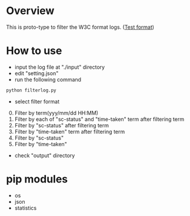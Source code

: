 # Overview
This is proto-type to filter the W3C format logs.
([Test format](https://help.sumologic.jp/07Sumo-Logic-Apps/04Microsoft-and-Azure/IIS_10/Collect_Logs_for_the_IIS_10_App#iis-%E3%82%A2%E3%82%AF%E3%82%BB%E3%82%B9-%E3%83%AD%E3%82%B0-w3c-%E3%83%87%E3%83%95%E3%82%A9%E3%83%AB%E3%83%88%E5%BD%A2%E5%BC%8F))

# How to use

- input the log file at "./input" directory
- edit "setting.json"
- run the following command

``` cmd
python filterlog.py
```

- select filter format

0. Filter by term(yyy/mm/dd HH:MM)
1. Filter by each of "sc-status" and "time-taken" term after filtering term
2. Filter by "sc-status" after filtering term
3. Filter by "time-taken" term after filtering term
4. Filter by "sc-status"
5. Filter by "time-taken"

- check "output" directory

# pip modules

- os
- json
- statistics